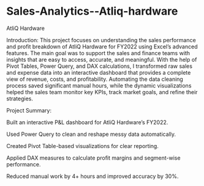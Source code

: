 # Sales-Analytics--Atliq-hardware


AtliQ Hardware

Introduction:
This project focuses on understanding the sales performance and profit breakdown of AtliQ Hardware for FY2022 using Excel’s advanced features. The main goal was to support the sales and finance teams with insights that are easy to access, accurate, and meaningful. With the help of Pivot Tables, Power Query, and DAX calculations, I transformed raw sales and expense data into an interactive dashboard that provides a complete view of revenue, costs, and profitability. Automating the data cleaning process saved significant manual hours, while the dynamic visualizations helped the sales team monitor key KPIs, track market goals, and refine their strategies.

Project Summary:

Built an interactive P&L dashboard for AtliQ Hardware’s FY2022.

Used Power Query to clean and reshape messy data automatically.

Created Pivot Table-based visualizations for clear reporting.

Applied DAX measures to calculate profit margins and segment-wise performance.

Reduced manual work by 4+ hours and improved accuracy by 30%.
